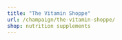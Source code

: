 ```yaml
---
title: "The Vitamin Shoppe"
url: /champaign/the-vitamin-shoppe/
shop: nutrition supplements
---
```

